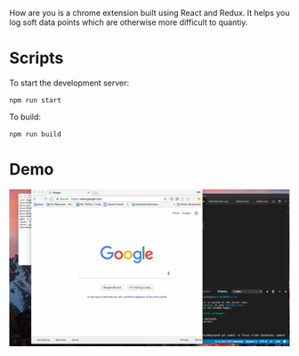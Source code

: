 How are you is a chrome extension built using React and Redux. It helps you log soft data points which are otherwise more difficult to quantiy.

# Scripts
To start the development server: 
```
npm run start
```
To build:
```
npm run build
```

# Demo
![alt text](./example.gif "Logo Title Text 1")
